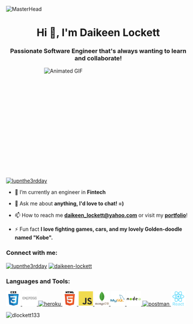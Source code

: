 ![MasterHead](https://qrangers.com/wp-content/uploads/2021/09/Banner-Introduction-to-3D-Animation.png)

<h1 align="center">Hi 👋, I'm Daikeen Lockett</h1>
<h3 align="center">Passionate Software Engineer that's always wanting to learn and collaborate!</h3>
<img align="right" width="400" height="300" src="https://i.pinimg.com/originals/78/e0/32/78e03222bd68257f931e619b13496e7c.gif" alt="Animated GIF">

<p align="left"> <a href="https://twitter.com/lupnthe3rdday" target="blank"><img src="https://img.shields.io/twitter/follow/lupnthe3rdday?logo=twitter&style=for-the-badge" alt="lupnthe3rdday" /></a> </p>

- 🌱 I’m currently an engineer in **Fintech**

- 💬 Ask me about **anything, I'd love to chat! =)**

- 📫 How to reach me **daikeen_lockett@yahoo.com** or visit my **[portfolio](https://dlockett133.github.io/daikeens-portfolio/)**!

- ⚡ Fun fact **I love fighting games, cars, and my lovely Golden-doodle named "Kobe".**

<h3 align="left">Connect with me:</h3>
<p align="left">
<a href="https://twitter.com/lupnthe3rdday" target="blank"><img align="center" src="https://raw.githubusercontent.com/rahuldkjain/github-profile-readme-generator/master/src/images/icons/Social/twitter.svg" alt="lupnthe3rdday" height="30" width="40" /></a>
<a href="https://linkedin.com/in/daikeen-lockett" target="blank"><img align="center" src="https://raw.githubusercontent.com/rahuldkjain/github-profile-readme-generator/master/src/images/icons/Social/linked-in-alt.svg" alt="daikeen-lockett" height="30" width="40" /></a>
</p>

<h3 align="left">Languages and Tools:</h3>
<p align="left"> <a href="https://www.w3schools.com/css/" target="_blank" rel="noreferrer"> <img src="https://raw.githubusercontent.com/devicons/devicon/master/icons/css3/css3-original-wordmark.svg" alt="css3" width="40" height="40"/> </a> <a href="https://expressjs.com" target="_blank" rel="noreferrer"> <img src="https://raw.githubusercontent.com/devicons/devicon/master/icons/express/express-original-wordmark.svg" alt="express" width="40" height="40"/> </a> <a href="https://heroku.com" target="_blank" rel="noreferrer"> <img src="https://www.vectorlogo.zone/logos/heroku/heroku-icon.svg" alt="heroku" width="40" height="40"/> </a> <a href="https://www.w3.org/html/" target="_blank" rel="noreferrer"> <img src="https://raw.githubusercontent.com/devicons/devicon/master/icons/html5/html5-original-wordmark.svg" alt="html5" width="40" height="40"/> </a> <a href="https://developer.mozilla.org/en-US/docs/Web/JavaScript" target="_blank" rel="noreferrer"> <img src="https://raw.githubusercontent.com/devicons/devicon/master/icons/javascript/javascript-original.svg" alt="javascript" width="40" height="40"/> </a> <a href="https://www.mongodb.com/" target="_blank" rel="noreferrer"> <img src="https://raw.githubusercontent.com/devicons/devicon/master/icons/mongodb/mongodb-original-wordmark.svg" alt="mongodb" width="40" height="40"/> </a> <a href="https://www.mysql.com/" target="_blank" rel="noreferrer"> <img src="https://raw.githubusercontent.com/devicons/devicon/master/icons/mysql/mysql-original-wordmark.svg" alt="mysql" width="40" height="40"/> </a> <a href="https://nodejs.org" target="_blank" rel="noreferrer"> <img src="https://raw.githubusercontent.com/devicons/devicon/master/icons/nodejs/nodejs-original-wordmark.svg" alt="nodejs" width="40" height="40"/> </a> <a href="https://postman.com" target="_blank" rel="noreferrer"> <img src="https://www.vectorlogo.zone/logos/getpostman/getpostman-icon.svg" alt="postman" width="40" height="40"/> </a> <a href="https://reactjs.org/" target="_blank" rel="noreferrer"> <img src="https://raw.githubusercontent.com/devicons/devicon/master/icons/react/react-original-wordmark.svg" alt="react" width="40" height="40"/> </a> </p>

<p><img align="left" src="https://github-readme-stats.vercel.app/api/top-langs?username=dlockett133&show_icons=true&locale=en&layout=compact" alt="dlockett133" /></p>
